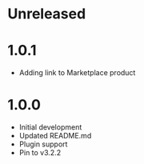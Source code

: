 # Unreleased

# 1.0.1

* Adding link to Marketplace product

# 1.0.0

* Initial development
* Updated README.md
* Plugin support
* Pin to v3.2.2
